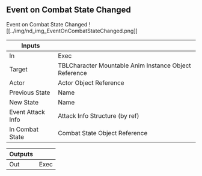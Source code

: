 ## Event on Combat State Changed
Event on Combat State Changed
![[../img/nd_img_EventOnCombatStateChanged.png]]

|Inputs||
|--|--|
| In | Exec |
| Target | TBLCharacter Mountable Anim Instance Object Reference |
| Actor | Actor Object Reference |
| Previous State | Name |
| New State | Name |
| Event Attack Info | Attack Info Structure (by ref) |
| In Combat State | Combat State Object Reference |

|Outputs||
|--|--|
| Out | Exec |
